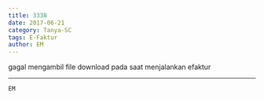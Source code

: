 ```yaml
---
title: 3338
date: 2017-06-21
category: Tanya-SC
tags: E-Faktur
author: EM
---
```


gagal mengambil file download pada saat menjalankan efaktur

---



`EM`

